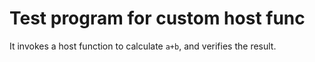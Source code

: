 # Test program for custom host func

It invokes a host function to calculate `a+b`, and verifies the result.
